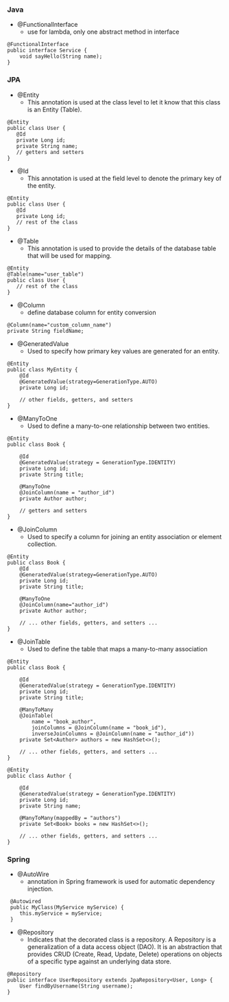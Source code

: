 
### Java
- @FunctionalInterface
  - use for lambda, only one abstract method in interface
```
@FunctionalInterface
public interface Service {
    void sayHello(String name);
}
```

### JPA
- @Entity
    - This annotation is used at the class level to let it know that this class is an Entity (Table).
```aidl
@Entity
public class User {
   @Id
   private Long id;
   private String name;
   // getters and setters
}
```

- @Id
    - This annotation is used at the field level to denote the primary key of the entity.
```aidl
@Entity
public class User {
   @Id
   private Long id;
   // rest of the class
}
```

- @Table
    - This annotation is used to provide the details of the database table that will be used for mapping.
```aidl
@Entity
@Table(name="user_table")
public class User {
   // rest of the class
}
```

- @Column
  - define database column for entity conversion
```aidl
@Column(name="custom_column_name")
private String fieldName;
```


- @GeneratedValue
  - Used to specify how primary key values are generated for an entity. 
```aidl
@Entity
public class MyEntity {
    @Id
    @GeneratedValue(strategy=GenerationType.AUTO)
    private Long id;

    // other fields, getters, and setters
}
```

- @ManyToOne
  - Used to define a many-to-one relationship between two entities.
```aidl
@Entity
public class Book {

    @Id
    @GeneratedValue(strategy = GenerationType.IDENTITY)
    private Long id;
    private String title;

    @ManyToOne
    @JoinColumn(name = "author_id")
    private Author author;

    // getters and setters
}
```

- @JoinColumn
  - Used to specify a column for joining an entity association or element collection.
```aidl
@Entity
public class Book {
    @Id
    @GeneratedValue(strategy=GenerationType.AUTO)
    private Long id;
    private String title;

    @ManyToOne
    @JoinColumn(name="author_id")
    private Author author;

    // ... other fields, getters, and setters ...
}
```
- @JoinTable
  - Used to define the table that maps a many-to-many association
```aidl
@Entity
public class Book {
    
    @Id
    @GeneratedValue(strategy = GenerationType.IDENTITY)
    private Long id;
    private String title;
    
    @ManyToMany
    @JoinTable(
        name = "book_author", 
        joinColumns = @JoinColumn(name = "book_id"), 
        inverseJoinColumns = @JoinColumn(name = "author_id"))
    private Set<Author> authors = new HashSet<>();

    // ... other fields, getters, and setters ...
}

@Entity
public class Author {
    
    @Id
    @GeneratedValue(strategy = GenerationType.IDENTITY)
    private Long id;
    private String name;

    @ManyToMany(mappedBy = "authors")
    private Set<Book> books = new HashSet<>();

    // ... other fields, getters, and setters ...
}
```


### Spring
- @AutoWire
  - annotation in Spring framework is used for automatic dependency injection.
```aidl
 @Autowired
 public MyClass(MyService myService) {
    this.myService = myService;
 }
```

- @Repository
  - Indicates that the decorated class is a repository. A Repository is a generalization of a data access object (DAO). It is an abstraction that provides CRUD (Create, Read, Update, Delete) operations on objects of a specific type against an underlying data store.
```aidl
@Repository
public interface UserRepository extends JpaRepository<User, Long> {
    User findByUsername(String username);
}
```




